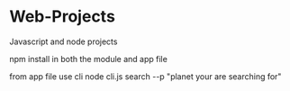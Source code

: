 # Web-Projects
Javascript and node projects

npm install in both the module and app file

from app file use cli
node cli.js search --p "planet your are searching for"
 

